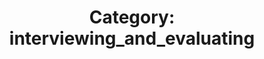---
layout: category
title: 'Category: interviewing_and_evaluating'
tag: interviewing_and_evaluating
---